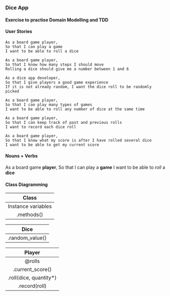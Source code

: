 ### Dice App
#### Exercise to practise Domain Modelling and TDD

#### User Stories
```
As a board game player,
So that I can play a game
I want to be able to roll a dice
```

```
As a board game player,
So that I know how many steps I should move
Rolling a dice should give me a number between 1 and 6
```

```
As a dice app developer,
So that I give players a good game experience
If it is not already random, I want the dice roll to be randomly picked
```

```
As a board game player,
So that I can play many types of games
I want to be able to roll any number of dice at the same time
```

```
As a board game player,
So that I can keep track of past and previous rolls
I want to record each dice roll
```

```
As a board game player,
So that I know what my score is after I have rolled several dice
I want to be able to get my current score
```


#### Nouns + Verbs
As a board game **player**,
So that I can play a **game**
I want to be able to *roll* a **dice**


#### Class Diagramming

| Class              |
|:------------------:|
| Instance variables |
| .methods()         | 


| Dice            | 
|:---------------:|
| .random_value() | <--- Integer (1-6)


| Player                | 
|:---------------------:|
| @rolls                | <--- Array  
| .current_score()      |
| .roll(dice, quantity*)| 
| .record(roll)         |

